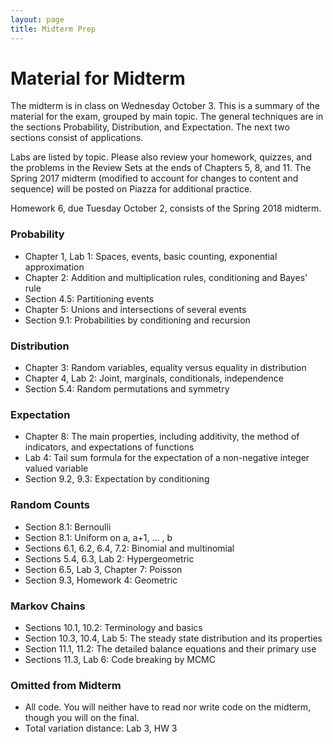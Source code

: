```yaml
---
layout: page
title: Midterm Prep
---
```



# Material for Midterm #
The midterm is in class on Wednesday October 3. This is a summary of the material for the exam, grouped by main topic. The general techniques are in the sections Probability, Distribution, and Expectation. The next two sections consist of applications. 

Labs are listed by topic. Please also review your homework, quizzes, and the problems in the Review Sets at the ends of Chapters 5, 8, and 11. The Spring 2017 midterm (modified to account for changes to content and sequence) will be posted on Piazza for additional practice.

Homework 6, due Tuesday October 2, consists of the Spring 2018 midterm. 

### Probability ###
- Chapter 1, Lab 1: Spaces, events, basic counting, exponential approximation
- Chapter 2: Addition and multiplication rules, conditioning and Bayes' rule
- Section 4.5: Partitioning events
- Chapter 5: Unions and intersections of several events
- Section 9.1: Probabilities by conditioning and recursion 

### Distribution ###
- Chapter 3: Random variables, equality versus equality in distribution
- Chapter 4, Lab 2: Joint, marginals, conditionals, independence
- Section 5.4: Random permutations and symmetry

### Expectation ###
- Chapter 8: The main properties, including additivity, the method of indicators, and expectations of functions
- Lab 4: Tail sum formula for the expectation of a non-negative integer valued variable
- Section 9.2, 9.3: Expectation by conditioning

### Random Counts ###
- Section 8.1: Bernoulli
- Section 8.1: Uniform on a, a+1, ... , b
- Sections 6.1, 6.2, 6.4, 7.2: Binomial and multinomial
- Sections 5.4, 6.3, Lab 2: Hypergeometric
- Section 6.5, Lab 3, Chapter 7: Poisson
- Section 9.3, Homework 4: Geometric

### Markov Chains ###
- Sections 10.1, 10.2: Terminology and basics
- Section 10.3, 10.4, Lab 5: The steady state distribution and its properties
- Section 11.1, 11.2: The detailed balance equations and their primary use
- Sections 11.3, Lab 6: Code breaking by MCMC

### Omitted from Midterm ###

- All code. You will neither have to read nor write code on the midterm, though you will on the final.
- Total variation distance: Lab 3, HW 3
